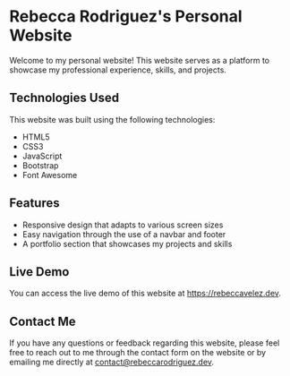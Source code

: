 # Rebecca Rodriguez's Personal Website
Welcome to my personal website! This website serves as a platform to showcase my professional experience, skills, and projects.

## Technologies Used
This website was built using the following technologies:

* HTML5
* CSS3
* JavaScript
* Bootstrap
* Font Awesome

## Features
* Responsive design that adapts to various screen sizes
* Easy navigation through the use of a navbar and footer
* A portfolio section that showcases my projects and skills

## Live Demo
You can access the live demo of this website at https://rebeccavelez.dev.

## Contact Me
If you have any questions or feedback regarding this website, please feel free to reach out to me through the contact form on the website or by emailing me directly at contact@rebeccarodriguez.dev.
